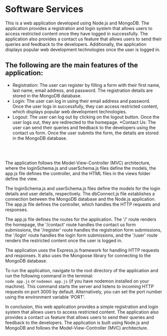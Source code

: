 # Software Services

This is a web application developed using Node.js and MongoDB. The application provides a registration and login system that allows users to access restricted content once they have logged in successfully. The application also provides a contact us feature that allows users to send their queries and feedback to the developers. Additionally, the application displays popular web development technologies once the user is logged in.
<br>

## The following are the main features of the application:

* Registration: The user can register by filling a form with their first name, last name, email address, and password. The registration details are stored in the MongoDB database.
* Login: The user can log in using their email address and password. Once the user logs in successfully, they can access restricted content, which displays popular web development technologies.
* Logout: The user can log out by clicking on the logout button. Once the user logs out, they are redirected to the homepage.
*Contact Us: The user can send their queries and feedback to the developers using the contact us form. Once the user submits the form, the details are stored in the MongoDB database.

<br><br>

The application follows the Model-View-Controller (MVC) architecture, where the loginSchema.js and userSchema.js files define the models, the app.js file defines the controller, and the HTML files in the views folder define the view.
<br>

The loginSchema.js and userSchema.js files define the models for the login details and user details, respectively. The dbConnect.js file establishes a connection between the MongoDB database and the Node.js application. The app.js file defines the controller, which handles the HTTP requests and responses.
<br>

The app.js file defines the routes for the application. The '/' route renders the homepage, the '/contact' route handles the contact us form submissions, the '/register' route handles the registration form submissions, the '/login' route handles the login form submissions, and the '/user' route renders the restricted content once the user is logged in.
<br>

The application uses the Express.js framework for handling HTTP requests and responses. It also uses the Mongoose library for connecting to the MongoDB database.
<br>

To run the application, navigate to the root directory of the application and run the following command in the terminal:<br>
`node app.js` or `nodemon app.js` (if you have nodemon installed on your machine).
This command starts the server and listens to incoming HTTP requests on port 3000 by default. Alternatively, you can set the port number using the environment variable 'PORT'.
<br>

In conclusion, this web application provides a simple registration and login system that allows users to access restricted content. The application also provides a contact us feature that allows users to send their queries and feedback to the developers. The application is built using Node.js and MongoDB and follows the Model-View-Controller (MVC) architecture.

